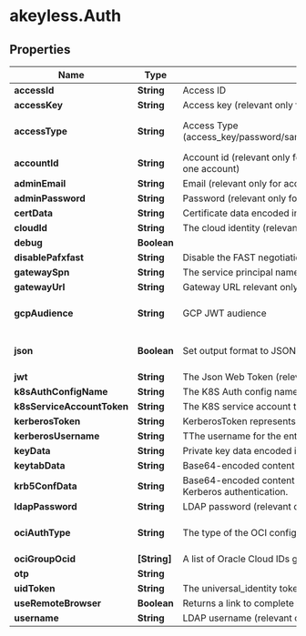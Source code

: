 # akeyless.Auth

## Properties

Name | Type | Description | Notes
------------ | ------------- | ------------- | -------------
**accessId** | **String** | Access ID | [optional] 
**accessKey** | **String** | Access key (relevant only for access-type&#x3D;access_key) | [optional] 
**accessType** | **String** | Access Type (access_key/password/saml/ldap/k8s/azure_ad/oidc/aws_iam/universal_identity/jwt/gcp/cert/oci/kerberos) | [optional] [default to &#39;access_key&#39;]
**accountId** | **String** | Account id (relevant only for access-type&#x3D;password where the email address is associated with more than one account) | [optional] 
**adminEmail** | **String** | Email (relevant only for access-type&#x3D;password) | [optional] 
**adminPassword** | **String** | Password (relevant only for access-type&#x3D;password) | [optional] 
**certData** | **String** | Certificate data encoded in base64. Used if file was not provided. (relevant only for access-type&#x3D;cert) | [optional] 
**cloudId** | **String** | The cloud identity (relevant only for access-type&#x3D;azure_ad,aws_iam,gcp) | [optional] 
**debug** | **Boolean** |  | [optional] 
**disablePafxfast** | **String** | Disable the FAST negotiation in the Kerberos authentication method | [optional] 
**gatewaySpn** | **String** | The service principal name of the gateway as registered in LDAP (i.e., HTTP/gateway) | [optional] 
**gatewayUrl** | **String** | Gateway URL relevant only for access-type&#x3D;k8s/oauth2/saml/oidc | [optional] 
**gcpAudience** | **String** | GCP JWT audience | [optional] [default to &#39;akeyless.io&#39;]
**json** | **Boolean** | Set output format to JSON | [optional] [default to false]
**jwt** | **String** | The Json Web Token (relevant only for access-type&#x3D;jwt/oidc) | [optional] 
**k8sAuthConfigName** | **String** | The K8S Auth config name (relevant only for access-type&#x3D;k8s) | [optional] 
**k8sServiceAccountToken** | **String** | The K8S service account token. (relevant only for access-type&#x3D;k8s) | [optional] 
**kerberosToken** | **String** | KerberosToken represents a Kerberos token generated for the gateway SPN (Service Principal Name). | [optional] 
**kerberosUsername** | **String** | TThe username for the entry within the keytab to authenticate via Kerberos | [optional] 
**keyData** | **String** | Private key data encoded in base64. Used if file was not provided.(relevant only for access-type&#x3D;cert) | [optional] 
**keytabData** | **String** | Base64-encoded content of a valid keytab file, containing the service account&#39;s entry. | [optional] 
**krb5ConfData** | **String** | Base64-encoded content of a valid krb5.conf file, specifying the settings and parameters required for Kerberos authentication. | [optional] 
**ldapPassword** | **String** | LDAP password (relevant only for access-type&#x3D;ldap) | [optional] 
**ociAuthType** | **String** | The type of the OCI configuration to use [instance/apikey/resource] (relevant only for access-type&#x3D;oci) | [optional] [default to &#39;apikey&#39;]
**ociGroupOcid** | **[String]** | A list of Oracle Cloud IDs groups (relevant only for access-type&#x3D;oci) | [optional] 
**otp** | **String** |  | [optional] 
**uidToken** | **String** | The universal_identity token (relevant only for access-type&#x3D;universal_identity) | [optional] 
**useRemoteBrowser** | **Boolean** | Returns a link to complete the authentication remotely (relevant only for access-type&#x3D;saml/oidc) | [optional] 
**username** | **String** | LDAP username (relevant only for access-type&#x3D;ldap) | [optional] 


